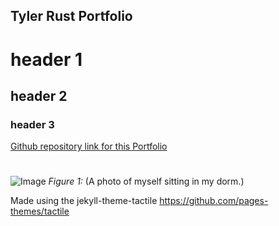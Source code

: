 ## Tyler Rust Portfolio
# header 1
## header 2
### header 3

[Github repository link for this Portfolio](https://github.com/strrules105/Portfolio)
#
![Image](https://github.com/strrules105/Portfolio/blob/main/Self-Picture.png)
_Figure 1:_ (A photo of myself sitting in my dorm.)

Made using the jekyll-theme-tactile https://github.com/pages-themes/tactile
